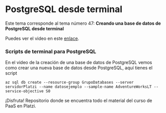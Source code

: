 # PostgreSQL desde terminal

Este tema corresponde al tema número 47: **Creando una base de datos de PostgreSQL desde terminal**

Puedes ver el video en este [enlace](https://platzi.com/clases/azure/).

### Scripts de terminal para PostgreSQL

En el video de la creación de una base de datos de PostgreSQL vemos como crear una nueva base de datos desde PostgreSQL, aquí tienes el script


```
az sql db create --resource-group GrupoDatabases --server servidorPlatzi --name datosejemplo --sample-name AdventureWorksLT --service-objective S0
```

¡Disfruta!
Repositorio donde se encuentra todo el material del curso de PaaS en Platzi.

